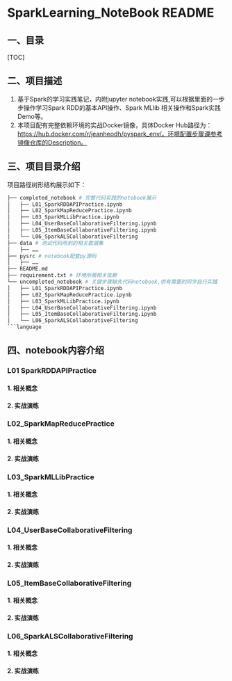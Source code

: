 # SparkLearning_NoteBook README

## 一、目录
[TOC]

## 二、项目描述
1. 基于Spark的学习实践笔记，内附jupyter notebook实践,可以根据里面的一步步操作学习Spark RDD的基本API操作、Spark MLlib 相关操作和Spark实践Demo等。
2. 本项目配有完整依赖环境的实战Docker镜像，具体Docker Hub路径为：https://hub.docker.com/r/jeanheodh/pyspark_env/。环境配置步骤课参考镜像仓库的Description。

## 三、项目目录介绍
项目路径树形结构展示如下：
```python
├── completed_notebook # 完整代码实践的notebook展示
│   ├── L01_SparkRDDAPIPractice.ipynb
│   ├── L02_SparkMapReducePractice.ipynb
│   ├── L03_SparkMLLibPractice.ipynb
│   ├── L04_UserBaseCollaborativeFiltering.ipynb
│   ├── L05_ItemBaseCollaborativeFiltering.ipynb
│   └── L06_SparkALSCollaborativeFiltering
├── data # 测试代码用到的相关数据集
│   ├── ……
├── pysrc # notebook配套py源码
│   ├── ……
├── README.md
├── requirement.txt # 环境所需相关依赖
└── uncompleted_notebook # 关键步骤缺失代码notebook,供有需要的同学自行实践
│   ├── L01_SparkRDDAPIPractice.ipynb
│   ├── L02_SparkMapReducePractice.ipynb
│   ├── L03_SparkMLLibPractice.ipynb
│   ├── L04_UserBaseCollaborativeFiltering.ipynb
│   ├── L05_ItemBaseCollaborativeFiltering.ipynb
│   └── L06_SparkALSCollaborativeFiltering
```language
```
## 四、notebook内容介绍
### L01 SparkRDDAPIPractice
#### 1. 相关概念

#### 2. 实战演练

### L02_SparkMapReducePractice
#### 1. 相关概念
#### 2. 实战演练

### L03_SparkMLLibPractice
#### 1. 相关概念
#### 2. 实战演练

### L04_UserBaseCollaborativeFiltering
#### 1. 相关概念
#### 2. 实战演练

### L05_ItemBaseCollaborativeFiltering
#### 1. 相关概念
#### 2. 实战演练

### L06_SparkALSCollaborativeFiltering
#### 1. 相关概念
#### 2. 实战演练


